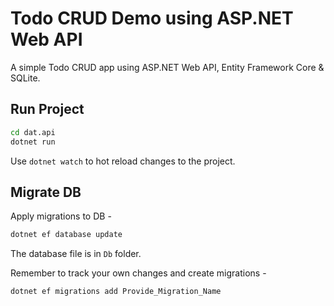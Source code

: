 # Todo CRUD Demo using ASP.NET Web API 

A simple Todo CRUD app using ASP.NET Web API, Entity Framework Core & SQLite.


## Run Project

```cmd
cd dat.api
dotnet run
```
Use `dotnet watch` to hot reload changes to the project.

## Migrate DB

Apply migrations to DB -
```cmd
dotnet ef database update
```

The database file is in `Db` folder.


Remember to track your own changes and create migrations -
```cmd
dotnet ef migrations add Provide_Migration_Name
```

